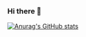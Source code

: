 ### Hi there 👋

[![Anurag's GitHub stats](https://github-readme-stats.vercel.app/api?username=hiderx)](https://github.com/hiderx/github-readme-stats)
